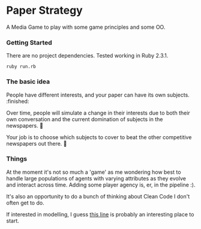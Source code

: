 # Paper Strategy

A Media Game to play with some game principles and some OO.

### Getting Started

There are no project dependencies. Tested working in Ruby 2.3.1.

```
ruby run.rb
```

### The basic idea

People have different interests, and your paper can have its own subjects. :finished:

Over time, people will simulate a change in their interests due to both their own conversation and the current domination of subjects in the newspapers. :construction:

Your job is to choose which subjects to cover to beat the other competitive newspapers out there. :construction:

### Things

At the moment it's not so much a 'game' as me wondering how best to handle large populations of agents with varying attributes as they evolve and interact across time. Adding some player agency is, er, in the pipeline :).

It's also an opportunity to do a bunch of thinking about Clean Code I don't often get to do.

If interested in modelling, I guess [this line](https://github.com/sjmog/paper_strategy/blob/master/lib/subjectable.rb#L10) is probably an interesting place to start.